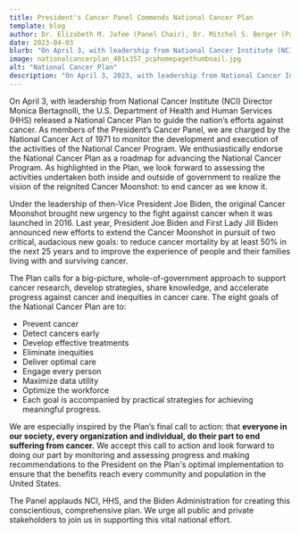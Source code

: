 ```yaml
---
title: President's Cancer Panel Commends National Cancer Plan
template: blog
author: Dr. Elizabeth M. Jafee (Panel Chair), Dr. Mitchel S. Berger (Panel Member), Dr. Carol L. Brown (Panel Member)
date: 2023-04-03
blurb: "On April 3, with leadership from National Cancer Institute (NCI) Director Monica Bertagnolli, the U.S. Department of Health and Human Services (HHS) released a National Cancer Plan to guide the nation’s efforts against cancer."
image: nationalcancerplan_401x357_pcphomepagethumbnail.jpg
alt: "National Cancer Plan"
description: "On April 3, 2023, with leadership from National Cancer Institute (NCI) Director Monica Bertagnolli, the U.S. Department of Health and Human Services (HHS) released a National Cancer Plan to guide the nation’s efforts against cancer."
---
```


On April 3, with leadership from National Cancer Institute (NCI) Director Monica Bertagnolli, the U.S. Department of Health and Human Services (HHS) released a National Cancer Plan to guide the nation’s efforts against cancer. As members of the President’s Cancer Panel, we are charged by the National Cancer Act of 1971 to monitor the development and execution of the activities of the National Cancer Program. We enthusiastically endorse the National Cancer Plan as a roadmap for advancing the National Cancer Program. As highlighted in the Plan, we look forward to assessing the activities undertaken both inside and outside of government to realize the vision of the reignited Cancer Moonshot: to end cancer as we know it.

<div>
<image-with-class
	className="float-right"
	imagewidth="40%"
	src="nationalcancerplan_401x357_pcphomepagethumbnail.jpg"
	alt="National Cancer Plan">
</image-with-class>
</div>

Under the leadership of then-Vice President Joe Biden, the original Cancer Moonshot brought new urgency to the fight against cancer when it was launched in 2016. Last year, President Joe Biden and First Lady Jill Biden announced new efforts to extend the Cancer Moonshot in pursuit of two critical, audacious new goals: to reduce cancer mortality by at least 50% in the next 25 years and to improve the experience of people and their families living with and surviving cancer.

The Plan calls for a big-picture, whole-of-government approach to support cancer research, develop strategies, share knowledge, and accelerate progress against cancer and inequities in cancer care. The eight goals of the National Cancer Plan are to:

- Prevent cancer
- Detect cancers early
- Develop effective treatments
- Eliminate inequities
- Deliver optimal care
- Engage every person
- Maximize data utility
- Optimize the workforce
- Each goal is accompanied by practical strategies for achieving meaningful progress.

We are especially inspired by the Plan’s final call to action: that **everyone in our society, every organization and individual, do their part to end suffering from cancer.** We accept this call to action and look forward to doing our part by monitoring and assessing progress and making recommendations to the President on the Plan's optimal implementation to ensure that the benefits reach every community and population in the United States.

The Panel applauds NCI, HHS, and the Biden Administration for creating this conscientious, comprehensive plan. We urge all public and private stakeholders to join us in supporting this vital national effort.
